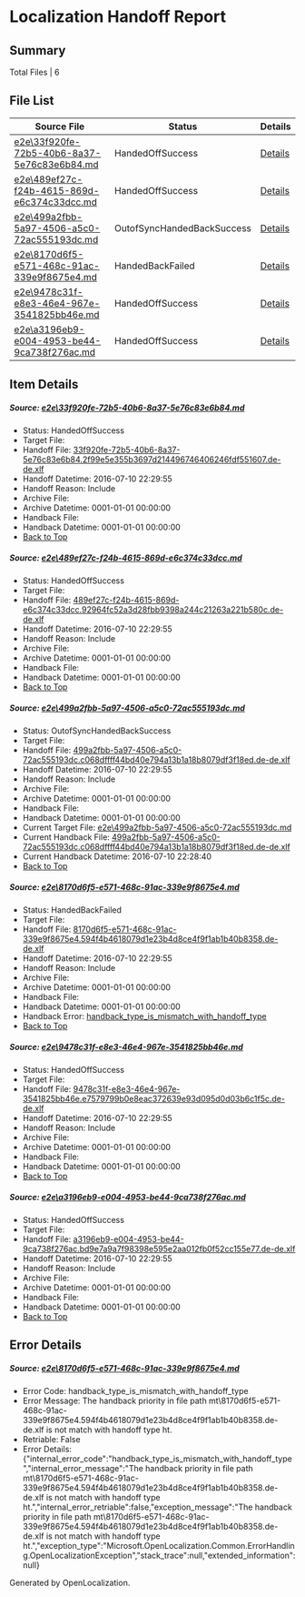 # <a name='report-top'></a> Localization Handoff Report

## Summary
 Total Files | 6

## File List
 Source File | Status | Details 
 ----------- | ------ | ------- 
 [e2e\33f920fe-72b5-40b6-8a37-5e76c83e6b84.md](https://github.com/OpenLocalizationTestOrg/oltest/blob/b0a184f96c5257e52f4a047336206be4b0294700/e2e/33f920fe-72b5-40b6-8a37-5e76c83e6b84.md) | HandedOffSuccess | [Details](#f2927d7a39a0175f7be206c0e3df0650c5954ab32)
 [e2e\489ef27c-f24b-4615-869d-e6c374c33dcc.md](https://github.com/OpenLocalizationTestOrg/oltest/blob/dced1ee37555c19090aa114b3b799c162dd8c0bb/e2e/489ef27c-f24b-4615-869d-e6c374c33dcc.md) | HandedOffSuccess | [Details](#4796e7cf39e570708fc611a87bee7692dfddbaa33)
 [e2e\499a2fbb-5a97-4506-a5c0-72ac555193dc.md](https://github.com/OpenLocalizationTestOrg/oltest/blob/7ed897534af4219d8c937e6e5ac78165c66ec651/e2e/499a2fbb-5a97-4506-a5c0-72ac555193dc.md) | OutofSyncHandedBackSuccess | [Details](#52e1272d5b6e998ed6f9010754915cd16a8647004)
 [e2e\8170d6f5-e571-468c-91ac-339e9f8675e4.md](https://github.com/OpenLocalizationTestOrg/oltest/blob/49d869fc86a935ced120b374ab781eb95e2c8d98/e2e/8170d6f5-e571-468c-91ac-339e9f8675e4.md) | HandedBackFailed | [Details](#87121c4cea38018ec95b7e373a3ce40d9374c3757)
 [e2e\9478c31f-e8e3-46e4-967e-3541825bb46e.md](https://github.com/OpenLocalizationTestOrg/oltest/blob/358493b4fc20b14fe63cfd2eefe2597f6f46d3ce/e2e/9478c31f-e8e3-46e4-967e-3541825bb46e.md) | HandedOffSuccess | [Details](#2df0cf7bf2705dd05d8f6f6c9ce1bab4b94925529)
 [e2e\a3196eb9-e004-4953-be44-9ca738f276ac.md](https://github.com/OpenLocalizationTestOrg/oltest/blob/4c0dacd5e2b49bf6563c3983f19120e240b0a418/e2e/a3196eb9-e004-4953-be44-9ca738f276ac.md) | HandedOffSuccess | [Details](#2d6b98c0affb21bce2a643ffbdc0113df9cf8deb10)

## Item Details
##### <a name='f2927d7a39a0175f7be206c0e3df0650c5954ab32'></a> Source: [e2e\33f920fe-72b5-40b6-8a37-5e76c83e6b84.md](https://github.com/OpenLocalizationTestOrg/oltest/blob/b0a184f96c5257e52f4a047336206be4b0294700/e2e/33f920fe-72b5-40b6-8a37-5e76c83e6b84.md)
* Status: HandedOffSuccess
* Target File: 
* Handoff File: [33f920fe-72b5-40b6-8a37-5e76c83e6b84.2f99e5e355b3697d214496746406246fdf551607.de-de.xlf](https://github.com/OpenLocalizationTestOrg/olhandoff-e2e/blob/4751a79295cc47f8b44ec18dbc541323bc879a07/ol-handoff/OpenLocalizationTestOrg/oltest-dede-fly/ci/ht/33f920fe-72b5-40b6-8a37-5e76c83e6b84.2f99e5e355b3697d214496746406246fdf551607.de-de.xlf)
* Handoff Datetime: 2016-07-10 22:29:55
* Handoff Reason: Include
* Archive File: 
* Archive Datetime: 0001-01-01 00:00:00
* Handback File: 
* Handback Datetime: 0001-01-01 00:00:00
* [Back to Top](#report-top)

##### <a name='4796e7cf39e570708fc611a87bee7692dfddbaa33'></a> Source: [e2e\489ef27c-f24b-4615-869d-e6c374c33dcc.md](https://github.com/OpenLocalizationTestOrg/oltest/blob/dced1ee37555c19090aa114b3b799c162dd8c0bb/e2e/489ef27c-f24b-4615-869d-e6c374c33dcc.md)
* Status: HandedOffSuccess
* Target File: 
* Handoff File: [489ef27c-f24b-4615-869d-e6c374c33dcc.92964fc52a3d28fbb9398a244c21263a221b580c.de-de.xlf](https://github.com/OpenLocalizationTestOrg/olhandoff-e2e/blob/4751a79295cc47f8b44ec18dbc541323bc879a07/ol-handoff/OpenLocalizationTestOrg/oltest-dede-fly/ci/ht/489ef27c-f24b-4615-869d-e6c374c33dcc.92964fc52a3d28fbb9398a244c21263a221b580c.de-de.xlf)
* Handoff Datetime: 2016-07-10 22:29:55
* Handoff Reason: Include
* Archive File: 
* Archive Datetime: 0001-01-01 00:00:00
* Handback File: 
* Handback Datetime: 0001-01-01 00:00:00
* [Back to Top](#report-top)

##### <a name='52e1272d5b6e998ed6f9010754915cd16a8647004'></a> Source: [e2e\499a2fbb-5a97-4506-a5c0-72ac555193dc.md](https://github.com/OpenLocalizationTestOrg/oltest/blob/7ed897534af4219d8c937e6e5ac78165c66ec651/e2e/499a2fbb-5a97-4506-a5c0-72ac555193dc.md)
* Status: OutofSyncHandedBackSuccess
* Target File: 
* Handoff File: [499a2fbb-5a97-4506-a5c0-72ac555193dc.c068dffff44bd40e794a13b1a18b8079df3f18ed.de-de.xlf](https://github.com/OpenLocalizationTestOrg/olhandoff-e2e/blob/4751a79295cc47f8b44ec18dbc541323bc879a07/ol-handoff/OpenLocalizationTestOrg/oltest-dede-fly/ci/ht/499a2fbb-5a97-4506-a5c0-72ac555193dc.c068dffff44bd40e794a13b1a18b8079df3f18ed.de-de.xlf)
* Handoff Datetime: 2016-07-10 22:29:55
* Handoff Reason: Include
* Archive File: 
* Archive Datetime: 0001-01-01 00:00:00
* Handback File: 
* Handback Datetime: 0001-01-01 00:00:00
* Current Target File: [e2e\499a2fbb-5a97-4506-a5c0-72ac555193dc.md](https://github.com/OpenLocalizationTestOrg/oltest-dede-fly/blob/771c6fcce11d394ce7da81f8630c03386aae1b08/e2e/499a2fbb-5a97-4506-a5c0-72ac555193dc.md)
* Current Handback File: [499a2fbb-5a97-4506-a5c0-72ac555193dc.c068dffff44bd40e794a13b1a18b8079df3f18ed.de-de.xlf](https://github.com/OpenLocalizationTestOrg/olhandback-e2e/blob/b949b6afe5fded54da420b000d472fa807f8d6c2/ol-handback/OpenLocalizationTestOrg/oltest-dede-fly/ci/499a2fbb-5a97-4506-a5c0-72ac555193dc.c068dffff44bd40e794a13b1a18b8079df3f18ed.de-de.xlf)
* Current Handback Datetime: 2016-07-10 22:28:40
* [Back to Top](#report-top)

##### <a name='87121c4cea38018ec95b7e373a3ce40d9374c3757'></a> Source: [e2e\8170d6f5-e571-468c-91ac-339e9f8675e4.md](https://github.com/OpenLocalizationTestOrg/oltest/blob/49d869fc86a935ced120b374ab781eb95e2c8d98/e2e/8170d6f5-e571-468c-91ac-339e9f8675e4.md)
* Status: HandedBackFailed
* Target File: 
* Handoff File: [8170d6f5-e571-468c-91ac-339e9f8675e4.594f4b4618079d1e23b4d8ce4f9f1ab1b40b8358.de-de.xlf](https://github.com/OpenLocalizationTestOrg/olhandoff-e2e/blob/4751a79295cc47f8b44ec18dbc541323bc879a07/ol-handoff/OpenLocalizationTestOrg/oltest-dede-fly/ci/ht/8170d6f5-e571-468c-91ac-339e9f8675e4.594f4b4618079d1e23b4d8ce4f9f1ab1b40b8358.de-de.xlf)
* Handoff Datetime: 2016-07-10 22:29:55
* Handoff Reason: Include
* Archive File: 
* Archive Datetime: 0001-01-01 00:00:00
* Handback File: 
* Handback Datetime: 0001-01-01 00:00:00
* Handback Error: [handback_type_is_mismatch_with_handoff_type](#87121c4cea38018ec95b7e373a3ce40d9374c3757handback_type_is_mismatch_with_handoff_type)
* [Back to Top](#report-top)

##### <a name='2df0cf7bf2705dd05d8f6f6c9ce1bab4b94925529'></a> Source: [e2e\9478c31f-e8e3-46e4-967e-3541825bb46e.md](https://github.com/OpenLocalizationTestOrg/oltest/blob/358493b4fc20b14fe63cfd2eefe2597f6f46d3ce/e2e/9478c31f-e8e3-46e4-967e-3541825bb46e.md)
* Status: HandedOffSuccess
* Target File: 
* Handoff File: [9478c31f-e8e3-46e4-967e-3541825bb46e.e7579799b0e8eac372639e93d095d0d03b6c1f5c.de-de.xlf](https://github.com/OpenLocalizationTestOrg/olhandoff-e2e/blob/4751a79295cc47f8b44ec18dbc541323bc879a07/ol-handoff/OpenLocalizationTestOrg/oltest-dede-fly/ci/ht/9478c31f-e8e3-46e4-967e-3541825bb46e.e7579799b0e8eac372639e93d095d0d03b6c1f5c.de-de.xlf)
* Handoff Datetime: 2016-07-10 22:29:55
* Handoff Reason: Include
* Archive File: 
* Archive Datetime: 0001-01-01 00:00:00
* Handback File: 
* Handback Datetime: 0001-01-01 00:00:00
* [Back to Top](#report-top)

##### <a name='2d6b98c0affb21bce2a643ffbdc0113df9cf8deb10'></a> Source: [e2e\a3196eb9-e004-4953-be44-9ca738f276ac.md](https://github.com/OpenLocalizationTestOrg/oltest/blob/4c0dacd5e2b49bf6563c3983f19120e240b0a418/e2e/a3196eb9-e004-4953-be44-9ca738f276ac.md)
* Status: HandedOffSuccess
* Target File: 
* Handoff File: [a3196eb9-e004-4953-be44-9ca738f276ac.bd9e7a9a7f98398e595e2aa012fb0f52cc155e77.de-de.xlf](https://github.com/OpenLocalizationTestOrg/olhandoff-e2e/blob/4751a79295cc47f8b44ec18dbc541323bc879a07/ol-handoff/OpenLocalizationTestOrg/oltest-dede-fly/ci/ht/a3196eb9-e004-4953-be44-9ca738f276ac.bd9e7a9a7f98398e595e2aa012fb0f52cc155e77.de-de.xlf)
* Handoff Datetime: 2016-07-10 22:29:55
* Handoff Reason: Include
* Archive File: 
* Archive Datetime: 0001-01-01 00:00:00
* Handback File: 
* Handback Datetime: 0001-01-01 00:00:00
* [Back to Top](#report-top)


## Error Details
##### <a name='87121c4cea38018ec95b7e373a3ce40d9374c3757handback_type_is_mismatch_with_handoff_type'></a> Source: [e2e\8170d6f5-e571-468c-91ac-339e9f8675e4.md](#87121c4cea38018ec95b7e373a3ce40d9374c3757)
* Error Code: handback_type_is_mismatch_with_handoff_type
* Error Message: The handback priority in file path mt\8170d6f5-e571-468c-91ac-339e9f8675e4.594f4b4618079d1e23b4d8ce4f9f1ab1b40b8358.de-de.xlf is not match with handoff type ht.
* Retriable: False
* Error Details: {"internal_error_code":"handback_type_is_mismatch_with_handoff_type","internal_error_message":"The handback priority in file path mt\\8170d6f5-e571-468c-91ac-339e9f8675e4.594f4b4618079d1e23b4d8ce4f9f1ab1b40b8358.de-de.xlf is not match with handoff type ht.","internal_error_retriable":false,"exception_message":"The handback priority in file path mt\\8170d6f5-e571-468c-91ac-339e9f8675e4.594f4b4618079d1e23b4d8ce4f9f1ab1b40b8358.de-de.xlf is not match with handoff type ht.","exception_type":"Microsoft.OpenLocalization.Common.ErrorHandling.OpenLocalizationException","stack_trace":null,"extended_information":null}


Generated by OpenLocalization.
